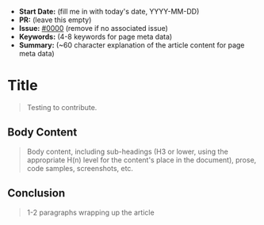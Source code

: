 - **Start Date:** (fill me in with today's date, YYYY-MM-DD)
- **PR:** (leave this empty)
- **Issue:** [#0000](link-to-issue) (remove if no associated issue)
- **Keywords:** (4-8 keywords for page meta data)
- **Summary:** (~60 character explanation of the article content for page meta data)

# Title

> Testing to contribute.

## Body Content

> Body content, including sub-headings (H3 or lower, using the appropriate H(n) level for the content's place in the document), prose, code samples, screenshots, etc.

## Conclusion

> 1-2 paragraphs wrapping up the article
